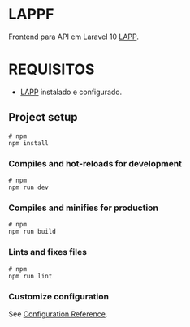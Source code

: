 # LAPPF
Frontend para API em Laravel 10 [LAPP](https://github.com/ernandesrs/pproj_lapp).

# REQUISITOS
- [LAPP](https://github.com/ernandesrs/pproj_lapp) instalado e configurado.

## Project setup
```
# npm
npm install
```

### Compiles and hot-reloads for development
```
# npm
npm run dev
```

### Compiles and minifies for production
```
# npm
npm run build
```

### Lints and fixes files
```
# npm
npm run lint
```

### Customize configuration
See [Configuration Reference](https://vitejs.dev/config/).
